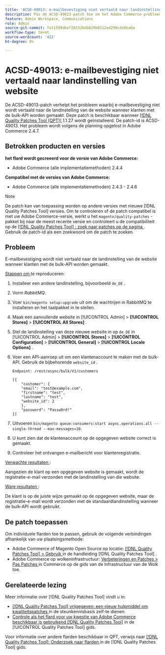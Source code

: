 ```yaml
---
title: 'ACSD-49013: e-mailbevestiging niet vertaald naar landinstelling van website'
description: Pas de ACSD-49013-patch toe om het Adobe Commerce-probleem op te lossen, waarbij e-mailbevestiging niet naar de landinstelling van de website wordt vertaald wanneer klanten met de bulk-API worden gemaakt.
feature: Admin Workspace, Communications
role: Admin
source-git-commit: fe11599dbef283326db029b0312ad290cde0ba0a
workflow-type: tm+mt
source-wordcount: '422'
ht-degree: 0%

---
```


# ACSD-49013: e-mailbevestiging niet vertaald naar landinstelling van website

De ACSD-49013-patch verhelpt het probleem waarbij e-mailbevestiging niet wordt vertaald naar de landinstelling van de website wanneer klanten met de bulk-API worden gemaakt. Deze patch is beschikbaar wanneer [[!DNL Quality Patches Tool (QPT)] ](https://experienceleague.adobe.com/en/docs/commerce-knowledge-base/kb/announcements/commerce-announcements/magento-quality-patches-released-new-tool-to-self-serve-quality-patches) 1.1.27 wordt geïnstalleerd. De patch-id is ACSD-49013. Het probleem wordt volgens de planning opgelost in Adobe Commerce 2.4.7.

## Betrokken producten en versies

**het flard wordt gecreeerd voor de versie van Adobe Commerce:**

* Adobe Commerce (alle implementatiemethoden) 2.4.4

**Compatibel met de versies van Adobe Commerce:**

* Adobe Commerce (alle implementatiemethoden) 2.4.3 - 2.4.6

>[!NOTE]
>
>De patch kan van toepassing worden op andere versies met nieuwe [!DNL Quality Patches Tool] versies. Om te controleren of de patch compatibel is met uw Adobe Commerce-versie, werkt u het `magento/quality-patches` -pakket bij naar de meest recente versie en controleert u de compatibiliteit op de [[!DNL Quality Patches Tool] : zoek naar patches op de pagina ](https://experienceleague.adobe.com/tools/commerce-quality-patches/index.html) . Gebruik de patch-id als een zoekwoord om de patch te zoeken.

## Probleem

E-mailbevestiging wordt niet vertaald naar de landinstelling van de website wanneer klanten met de bulk-API worden gemaakt.

<u> Stappen om </u> te reproduceren:

1. Installeer een andere landinstelling, bijvoorbeeld `de_DE` .
1. Vorm *RabbitMQ*.
1. Voer `bin/magento setup:upgrade` uit om de wachtrijen in RabbitMQ te installeren en het taalpakket in te stellen.
1. Maak een aanvullende website in [!UICONTROL Admin] > **[!UICONTROL Stores]** > **[!UICONTROL All Stores]** .
1. Stel de landinstelling van deze nieuwe website in op `de_DE` in [!UICONTROL Admin] > **[!UICONTROL Stores]** > **[!UICONTROL Configuration]** > **[!UICONTROL General]** > **[!UICONTROL Locale Options]** .
1. Voer een API-aanroep uit om een klantenaccount te maken met de bulk-API. Gebruik de bijbehorende `website_id` .

   `Endpoint: /rest/async/bulk/V1/customers`

   ```
   [{
       "customer": {
       "email": "test@example.com",
       "firstname": "test",
       "lastname": "test",
       "website_id": 2
       },
       "password": "Passw0rd!"
   }]
   ```

1. Uitvoeren `bin/magento queue:consumers:start async.operations.all --single-thread --max-messages=10`.
1. U kunt zien dat de klantenaccount op de opgegeven website correct is gemaakt.
1. Controleer het ontvangen e-mailbericht voor klantenregistratie.

<u> Verwachte resultaten </u>:

Aangezien de klant op een opgegeven website is gemaakt, wordt de registratie-e-mail verzonden met de landinstelling van die website.

<u> Ware resultaten </u>:

De klant is op de juiste wijze gemaakt op de opgegeven website, maar de registratie-e-mail wordt verzonden met de standaardlandinstelling wanneer de bulk-API wordt gebruikt.

## De patch toepassen

Om individuele flarden toe te passen, gebruik de volgende verbindingen afhankelijk van uw plaatsingsmethode:

* Adobe Commerce of Magento Open Source op locatie: [[!DNL Quality Patches Tool]  > Gebruik ](/help/tools/quality-patches-tool/usage.md) in de handleiding [!DNL Quality Patches Tool] .
* Adobe Commerce op wolkeninfrastructuur: [ Verbeteringen en Patches > Pas Patches ](https://experienceleague.adobe.com/docs/commerce-cloud-service/user-guide/develop/upgrade/apply-patches.html) in Commerce op de gids van de Infrastructuur van de Wolk toe.

## Gerelateerde lezing

Meer informatie over [!DNL Quality Patches Tool] vindt u in:

* [[!DNL Quality Patches Tool]  vrijgegeven: een nieuw hulpmiddel om kwaliteitspatches ](https://experienceleague.adobe.com/en/docs/commerce-knowledge-base/kb/announcements/commerce-announcements/magento-quality-patches-released-new-tool-to-self-serve-quality-patches) in de steunkennisbasis zelf-te dienen.
* [ Controle als het flard voor uw kwestie van Adobe Commerce beschikbaar is gebruikend  [!DNL Quality Patches Tool]](/help/tools/quality-patches-tool/patches-available-in-qpt/check-patch-for-magento-issue-with-magento-quality-patches.md) in de [!UICONTROL Quality Patches Tool] gids.


Voor informatie over andere flarden beschikbaar in QPT, verwijs naar [[!DNL Quality Patches Tool]: Onderzoek naar flarden ](https://experienceleague.adobe.com/tools/commerce-quality-patches/index.html) in de [!DNL Quality Patches Tool] gids.
